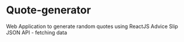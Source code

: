 # Quote-generator
Web Application to generate random quotes using ReactJS
Advice Slip JSON API - fetching data

